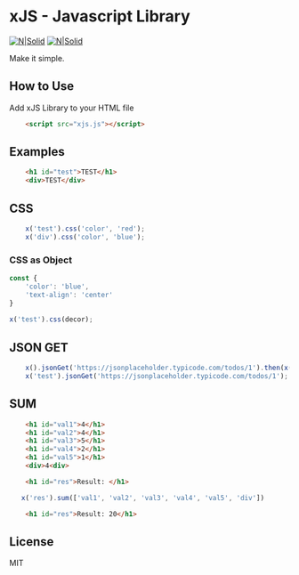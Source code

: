 # xJS - Javascript Library

[![N|Solid](https://github.com/x0uter/xJS/raw/master/assets/xjs.png)](https://github.com/x0uter/xJS)
[![N|Solid](https://github.com/x0uter/xJS/raw/master/assets/xjs.gif)](https://github.com/x0uter/xJS)

Make it simple.

## How to Use
Add xJS Library to your HTML file
```html
    <script src="xjs.js"></script>
```

## Examples

```html
    <h1 id="test">TEST</h1>
    <div>TEST</div>
```

## CSS
```js
    x('test').css('color', 'red');
    x('div').css('color', 'blue');
```

### CSS as Object
```js
const {
    'color': 'blue',
    'text-align': 'center'
}
					    
x('test').css(decor);
```

## JSON GET
```js
    x().jsonGet('https://jsonplaceholder.typicode.com/todos/1').then(x('test').add)
    x('test').jsonGet('https://jsonplaceholder.typicode.com/todos/1');
```

## SUM
```html
    <h1 id="val1">4</h1>
    <h1 id="val2">4</h1>
    <h1 id="val3">5</h1>
    <h1 id="val4">2</h1>
    <h1 id="val5">1</h1>
    <div>4<div>

    <h1 id="res">Result: </h1>
```
```js
   x('res').sum(['val1', 'val2', 'val3', 'val4', 'val5', 'div'])
```

```html
    <h1 id="res">Result: 20</h1>
```

License
----

MIT